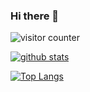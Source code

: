 ### Hi there 👋
![visitor counter](https://komarev.com/ghpvc/?username=HUANGZHIHAO1994&label=VistorCounter)

<!--
**HUANGZHIHAO1994/HUANGZHIHAO1994** is a ✨ _special_ ✨ repository because its `README.md` (this file) appears on your GitHub profile.

Here are some ideas to get you started:

- 🔭 I’m currently working on ...
- 🌱 I’m currently learning ...
- 👯 I’m looking to collaborate on ...
- 🤔 I’m looking for help with ...
- 💬 Ask me about ...
- 📫 How to reach me: ...
- 😄 Pronouns: ...
- ⚡ Fun fact: ...
-->

[![github stats](https://github-readme-stats.vercel.app/api?username=HUANGZHIHAO1994&theme=tokyonight)](https://github.com/HUANGZHIHAO1994)

<!--
<p align="center"> 
  Visitor count<br>
  <img src="https://profile-counter.glitch.me/HUANGZHIHAO1994/count.svg" />
</p>
-->
[![Top Langs](https://github-readme-stats.vercel.app/api/top-langs/?username=HUANGZHIHAO1994&layout=compact)](https://github.com/HUANGZHIHAO1994)
